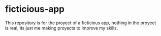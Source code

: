 # ficticious-app
This repository is for the proyect of a ficticious app, nothing in the proyect is real, its just me making proyects to improve my skills.
